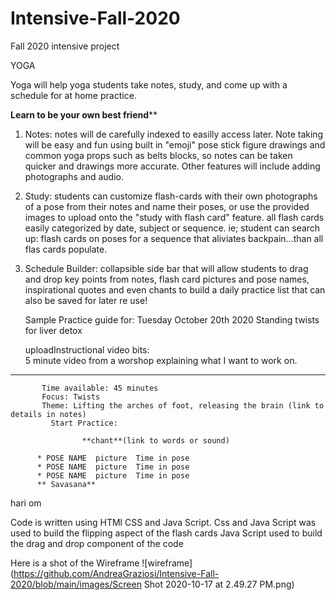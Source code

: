 # Intensive-Fall-2020
Fall 2020 intensive project

YOGA

Yoga will help yoga students take notes, study, and come up with a schedule for at home practice.

******Learn to be your own best friend********

1. Notes: notes will de carefully indexed to easilly access later. Note  taking will be easy and fun  using built in "emoji" pose stick figure drawings and common yoga props such as belts blocks, so notes can be taken quicker and drawings more accurate. Other features will include adding photographs and audio.

2. Study: students can customize flash-cards with their own photographs of a pose from their notes and name their poses, or use the provided images to upload onto the "study with flash card" feature. all flash cards easily categorized by date, subject or sequence. ie; student can search up: flash cards on poses for a sequence that aliviates backpain...than all flas cards populate.

3. Schedule Builder: collapsible side bar that will allow students to drag and drop key points from notes, flash card pictures and pose names, inspirational quotes and even chants to build a daily practice list that can also be saved for later re use!

      Sample Practice guide for:
       Tuesday October 20th 2020
       Standing twists for liver detox

      uploadInstructional video bits:   
             5 minute video from a worshop explaining what I want to work on.
--------------------------------------------------
           Time available: 45 minutes
           Focus: Twists
           Theme: Lifting the arches of foot, releasing the brain (link to details in notes)
             Start Practice:

                    **chant**(link to words or sound)

          * POSE NAME  picture  Time in pose 
          * POSE NAME  picture  Time in pose
          * POSE NAME  picture  Time in pose  
          ** Savasana**
hari om


Code is written using HTMl CSS and Java Script.
Css and Java Script was used to build the flipping aspect of the flash cards
Java Script used to build the drag and drop component of the code

Here is a shot of the Wireframe 
![wireframe](https://github.com/AndreaGraziosi/Intensive-Fall-2020/blob/main/images/Screen Shot 2020-10-17 at 2.49.27 PM.png)


